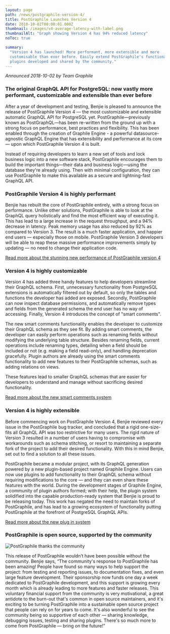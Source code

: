 ```yaml
---
layout: page
path: /news/postgraphile-version-4/
title: PostGraphile Launches Version 4
date: 2018-10-02T00:00:01.000Z
thumbnail: /images/v4-average-latency-with-label.png
thumbnailAlt: "Graph showing Version 4 has 94% reduced latency"
noToc: true

summary:
  "Version 4 has launched! More performant, more extensible and more
  customisable than ever before. Easily extend PostGraphile's functionality with
  plugins developed and shared by the community."
---
```


_Announced 2018-10-02 by Team Graphile_

### The original GraphQL API for PostgreSQL: now vastly more performant, customizable and extensible than ever before

After a year of development and testing, Benjie is pleased to announce the
release of PostGraphile Version 4 ⁠— the most customizable and extensible
automatic GraphQL API for PostgreSQL yet. PostGraphile⁠—previously known as
PostGraphQL⁠—has been re-written from the ground up with a strong focus on
performance, best practices and flexibility. This has been enabled through the
creation of Graphile Engine - a powerful datasource-agnostic GraphQL Engine that
has extensibility and performance at its core ⁠— upon which PostGraphile Version
4 is built.

Instead of requiring developers to learn a new set of tools and lock business
logic into a new software stack, PostGraphile encourages them to build the
important things⁠—their data and business logic—using the database they're
already using. Then with minimal configuration, they can use PostGraphile to
make this available as a secure and lightning-fast GraphQL API.

### PostGraphile Version 4 is highly performant

Benjie has rebuilt the core of PostGraphile entirely, with a strong focus on
performance. Unlike other solutions, PostGraphile is able to look at the GraphQL
query holistically and find the most efficient way of executing it. This has
lead to a large increase in the request throughput, and a 94% decrease in
latency. Peak memory usage has also reduced by 92% as compared to Version 3. The
result is a much faster application, and happier end users ⁠— especially those
on mobile. PostGraphile Version 3 developers will be able to reap these massive
performance improvements simply by updating ⁠— no need to change their
application code.

<div class="flex flex-row flex-wrap">
<div class='text-center col-xs-12 col-md-3 col-lg-5 postgraphile-graphs-requests-per-second'></div>
<div class='text-center col-xs-12 col-md-3 col-lg-5 postgraphile-graphs-average-latency-label'></div>
</div>

[Read more about the stunning new performance of PostGraphile version 4](/postgraphile/performance/)

### Version 4 is highly customizable

Version 4 has added three handy features to help developers streamline their
GraphQL schema. First, unnecessary functionality from PostgreSQL extensions is
automatically filtered out by default, so only the tables and functions the
developer has added are exposed. Secondly, PostGraphile can now inspect database
permissions, and automatically remove types and fields from the generated schema
the end user has no way of accessing. Finally, Version 4 introduces the concept
of "smart comments".

The new smart comments functionality enables the developer to customize their
GraphQL schema as they see fit. By adding smart comments, the developer can
easily perform operations such as renaming fields without modifying the
underlying table structure. Besides renaming fields, current operations include
renaming types, detailing when a field should be included or not (e.g. making a
field read-only), and handling deprecation gracefully. Plugin authors are
already using the smart comments functionality to add new features to their
PostGraphile schemas, such as adding relations on views.

These features lead to smaller GraphQL schemas that are easier for developers to
understand and manage without sacrificing desired functionality.

[Read more about the new smart comments system](/postgraphile/smart-comments/)

### Version 4 is highly extensible

Before commencing work on PostGraphile Version 4, Benjie reviewed every issue in
the PostGraphile bug tracker, and concluded that a rigid one-size-fits all
GraphQL API was too restrictive for many users. The rigid nature of Version 3
resulted in a number of users having to compromise with workarounds such as
schema stitching, or resort to maintaining a separate fork of the project to add
their desired functionality. With this in mind Benjie, set out to find a
solution to all these issues.

PostGraphile became a modular project, with its GraphQL generation powered by a
new plugin-based project named Graphile Engine. Users can now use plugins to add
functionality to their GraphQL schema without requiring modifications to the
core ⁠— and they can even share these features with the world. During the
development stages of Graphile Engine, a community of plugin authors formed;
with their help, the plugin system solidified into the capable production-ready
system that Benjie is proud to be releasing today. This work has negated the
need to maintain forks of PostGraphile, and has lead to a growing ecosystem of
functionality putting PostGraphile at the forefront of PostgreSQL GraphQL APIs.

[Read more about the new plug in system](/postgraphile/extending/)

### PostGraphile is open source, supported by the community

<div class="flex flex-wrap justify-around">
<img alt="PostGraphile thanks the community" src="/images/thanks.png" />
</div>

This release of PostGraphile wouldn’t have been possible without the community.
Benjie says, “The community's response to PostGraphile has been amazing! People
have found so many ways to help support the project: from testing and reporting
issues, to documentation fixes, and even large feature development. Their
sponsorship now funds one day a week dedicated to PostGraphile development, and
this support is growing every month which is already leading to more features
and faster releases. This voluntary financial support from the community is very
motivational, a great antidote to the burn-out that's common in open source
maintainers, and it's exciting to be turning PostGraphile into a sustainable
open source project that people can rely on for years to come. It's also
wonderful to see the community being so supportive of each other ⁠— sharing
knowledge, debugging issues, testing and sharing plugins. There's so much more
to come from PostGraphile ⁠— bring on the future!”
